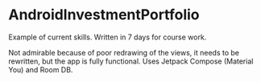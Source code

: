 # AndroidInvestmentPortfolio
Example of current skills. Written in 7 days for course work.

Not admirable because of poor redrawing of the views, it needs to be rewritten, but the app is fully functional. Uses Jetpack Compose (Material You) and Room DB.

